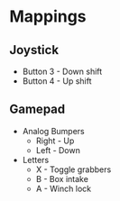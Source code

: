 # Mappings

## Joystick

* Button 3 - Down shift
* Button 4 - Up shift

## Gamepad

* Analog Bumpers
    * Right - Up
    * Left - Down
* Letters
    * X - Toggle grabbers
    * B - Box intake
    * A - Winch lock